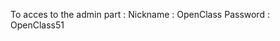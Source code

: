 To acces to the admin part : Nickname : OpenClass
                             Password : OpenClass51
